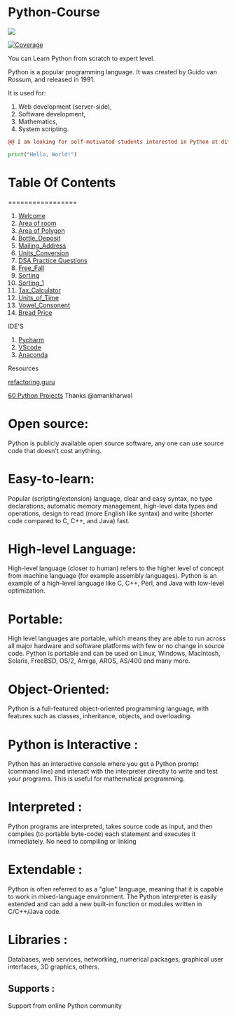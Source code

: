 # Python-Course

![](https://media.giphy.com/media/FBZbjL8WFnV4K7oazM/giphy.gif)

<a href="https://codecov.io/gh/tiangolo/fastapi" target="_blank">
    <img src="https://img.shields.io/badge/Python-darkblue.svg?style=flat&logo=python&logoColor=white" alt="Coverage">
</a>


You can Learn Python from scratch to expert level.

Python is a popular programming language. It was created by Guido van Rossum, and released in 1991.

It is used for:

1. Web development (server-side),
2. Software development,
3. Mathematics,
4. System scripting.

```diff
@@ I am looking for self-motivated students interested in Python at different levels! @@
```

```python
print("Hello, World!")

```

# Table Of Contents
=================

1. [Welcome](https://github.com/Sshashank0743/Python-Course/blob/master/Hello/Hello%2C%20user.ipynb)
2. [Area of room](https://github.com/Sshashank0743/Python-Course/blob/master/Area/Aea%20of%20Room.ipynb)
3. [Area of Polygon](https://github.com/Sshashank0743/Python-Course/blob/master/Area_of_Polygon/Area_Of_Regular_Polygon.ipynb)
4. [Bottle_Deposit](https://github.com/Sshashank0743/Python-Course/blob/master/Bottle_Deposit_Amount/Bottle%20Deposits.ipynb)
5. [Mailing_Address](https://github.com/Sshashank0743/Python-Course/blob/master/Email-Address/EMail%20.ipynb)
6. [Units_Conversion](https://github.com/Sshashank0743/Python-Course/blob/master/Unit_Conversion/Height_Units_Conversion.ipynb)
7. [DSA Practice Questions](https://github.com/Sshashank0743/Python-Course/tree/master/ipynb-Files)
8. [Free_Fall](https://github.com/Sshashank0743/Python-Course/blob/master/Free_Fall/Free_Fall.ipynb)
9. [Sorting](https://github.com/Sshashank0743/Python-Course/blob/master/Sort_Integers/Sort%20Integers.ipynb)
10. [Sorting_1](https://github.com/Sshashank0743/Python-Course/blob/master/Sum_of_Integers/Sum_Of_n_Positive_Integers.ipynb)
11. [Tax_Calculator](https://github.com/Sshashank0743/Python-Course/blob/master/Tax_calculator/Tax_Tip_Calculator.ipynb)
12. [Units_of_Time](https://github.com/Sshashank0743/Python-Course/blob/master/Units_of_time/Units%20of%20Time.ipynb)
13. [Vowel_Consonent](https://github.com/Sshashank0743/Python-Course/blob/master/Vowel_Consonant/Vowel_or_Consonant.ipynb)
14. [Bread Price](https://github.com/Sshashank0743/Python-Course/blob/master/Bread%20Price/Bread_Price.ipynb)

IDE'S 
1. [Pycharm](https://www.jetbrains.com/pycharm/download/#section=windows)
2. [VScode](https://code.visualstudio.com/download)
3. [Anaconda](https://www.anaconda.com/products/distribution)


Resources

[refactoring.guru](https://refactoring.guru/design-patterns/python)

[60 Python Projects](https://medium.com/coders-camp/60-python-projects-with-source-code-919cd8a6e512)    Thanks @amankharwal

# Open source:
Python is publicly available open source software, any one can use source code that doesn't cost anything.

# Easy-to-learn: 
Popular (scripting/extension) language, clear and easy syntax, no type declarations, automatic memory management, high-level data types and operations, design to read (more English like syntax) and write (shorter code compared to C, C++, and Java) fast.

# High-level Language:
High-level language (closer to human) refers to the higher level of concept from machine language (for example assembly languages). Python is an example of a high-level language like C, C++, Perl, and Java with low-level optimization.

# Portable:
High level languages are portable, which means they are able to run across all major hardware and software platforms with few or no change in source code. Python is portable and can be used on Linux, Windows, Macintosh, Solaris, FreeBSD, OS/2, Amiga, AROS, AS/400 and many more.

# Object-Oriented: 
Python is a full-featured object-oriented programming language, with features such as classes, inheritance, objects, and overloading.

# Python is Interactive :
Python has an interactive console where you get a Python prompt (command line) and interact with the interpreter directly to write and test your programs. This is useful for mathematical programming.

# Interpreted : 
Python programs are interpreted, takes source code as input, and then compiles (to portable byte-code) each statement and executes it immediately. No need to compiling or linking

# Extendable : 
Python is often referred to as a "glue" language, meaning that it is capable to work in mixed-language environment. The Python interpreter is easily extended and can add a new built-in function or modules written in C/C++/Java code.

# Libraries : 
Databases, web services, networking, numerical packages, graphical user interfaces, 3D graphics, others.

## Supports :
Support from online Python community
